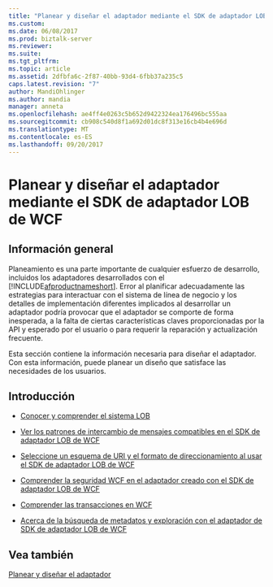 ```yaml
---
title: "Planear y diseñar el adaptador mediante el SDK de adaptador LOB de WCF | Documentos de Microsoft"
ms.custom: 
ms.date: 06/08/2017
ms.prod: biztalk-server
ms.reviewer: 
ms.suite: 
ms.tgt_pltfrm: 
ms.topic: article
ms.assetid: 2dfbfa6c-2f87-40bb-93d4-6fbb37a235c5
caps.latest.revision: "7"
author: MandiOhlinger
ms.author: mandia
manager: anneta
ms.openlocfilehash: ae4ff4e0263c5b652d9422324ea176496bc555aa
ms.sourcegitcommit: cb908c540d8f1a692d01dc8f313e16cb4b4e696d
ms.translationtype: MT
ms.contentlocale: es-ES
ms.lasthandoff: 09/20/2017
---
```

# <a name="plan-and-design-your-adapter-using-the-wcf-lob-adapter-sdk"></a>Planear y diseñar el adaptador mediante el SDK de adaptador LOB de WCF

## <a name="overview"></a>Información general
Planeamiento es una parte importante de cualquier esfuerzo de desarrollo, incluidos los adaptadores desarrollados con el [!INCLUDE[afproductnameshort](../../includes/afproductnameshort-md.md)]. Error al planificar adecuadamente las estrategias para interactuar con el sistema de línea de negocio y los detalles de implementación diferentes implicados al desarrollar un adaptador podría provocar que el adaptador se comporte de forma inesperada, a la falta de ciertas características claves proporcionadas por la API y esperado por el usuario o para requerir la reparación y actualización frecuente.  
  
 Esta sección contiene la información necesaria para diseñar el adaptador. Con esta información, puede planear un diseño que satisface las necesidades de los usuarios.  
  
## <a name="get-started"></a>Introducción
  
-   [Conocer y comprender el sistema LOB](understand-the-lob-system-with-the-wcf-lob-adapter-sdk.md) 
  
-   [Ver los patrones de intercambio de mensajes compatibles en el SDK de adaptador LOB de WCF](view-the-supported-message-exchange-patterns-in-the-wcf-lob-adapter-sdk.md)  
  
-   [Seleccione un esquema de URI y el formato de direccionamiento al usar el SDK de adaptador LOB de WCF](select-a-uri-scheme-and-addressing-format-when-using-the-wcf-lob-adapter-sdk.md)  
  
-   [Comprender la seguridad WCF en el adaptador creado con el SDK de adaptador LOB de WCF](understand-wcf-security-on-the-adapter-created-with-the-wcf-lob-adapter-sdk.md)  
  
-   [Comprender las transacciones en WCF](atomic-consistent-isolated-durable-transactions-with-the-wcf-lob-adapter-sdk.md)  
  
-   [Acerca de la búsqueda de metadatos y exploración con el adaptador de SDK de adaptador LOB de WCF](about-metadata-search-and-browse-with-your-wcf-lob-adapter-sdk-adapter.md)
  
## <a name="see-also"></a>Vea también  
[Planear y diseñar el adaptador](plan-and-design-an-adapter-using-the-wcf-lob-adapter-sdk.md)